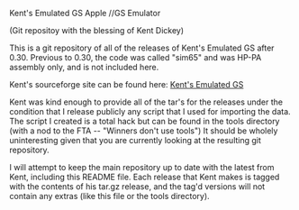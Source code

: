 Kent's Emulated GS Apple //GS Emulator

(Git repositoy with the blessing of Kent Dickey)

This is a git repository of all of the releases of Kent's 
Emulated GS after 0.30.  Previous to 0.30, the code was
called "sim65" and was HP-PA assembly only, and is not 
included here.

Kent's sourceforge site can be found here:
[Kent's Emulated  GS](http://kegs.sourceforge.net/)

Kent was kind enough to provide all of the tar's for the
releases under the condition that I release publicly any
script that I used for importing the data.  The script
I created is a total hack but can be found in the tools 
directory (with a nod to the FTA -- "Winners don't use tools") 
It should be wholely uninteresting given that you are currently 
looking at the resulting git repository.

I will attempt to keep the main repository up to date
with the latest from Kent, including this README file.
Each release that Kent makes is tagged with the contents 
of his tar.gz release, and the tag'd versions will not contain 
any extras (like this file or the tools directory).




